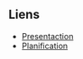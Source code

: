 ## Liens
- [Presentaction](https://www.canva.com/design/DAGat9kcoGo/Ciym8IGZ6wSkMO0I3gEymQ/edit?utm_content=DAGat9kcoGo&utm_campaign=designshare&utm_medium=link2&utm_source=sharebutton)
- [Planification](https://amineyoucode.atlassian.net/jira/software/projects/NEOB/boards/7/timeline?shared=&atlOrigin=eyJpIjoiNmJjYTA5ZjcyNjI5NGVhNWI2MGJmZjY5M2MxZDY2MmUiLCJwIjoiaiJ9)
